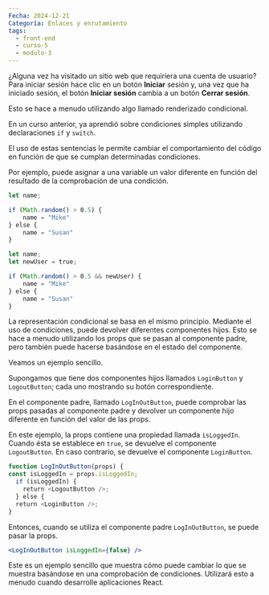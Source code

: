 ```yaml
---
Fecha: 2024-12-21
Categoría: Enlaces y enrutamiento
tags:
  - front-end
  - curso-5
  - modulo-3
---
```

¿Alguna vez ha visitado un sitio web que requiriera una cuenta de usuario? Para iniciar sesión hace clic en un botón **Iniciar** sesión y, una vez que ha iniciado sesión, el botón **Iniciar sesión** cambia a un botón **Cerrar sesión**.

Esto se hace a menudo utilizando algo llamado renderizado condicional.

En un curso anterior, ya aprendió sobre condiciones simples utilizando declaraciones `if` y `switch`.

El uso de estas sentencias le permite cambiar el comportamiento del código en función de que se cumplan determinadas condiciones.

Por ejemplo, puede asignar a una variable un valor diferente en función del resultado de la comprobación de una condición.

```jsx
let name; 

if (Math.random() > 0.5) { 
    name = "Mike" 
} else { 
    name = "Susan" 
}
```

```jsx
let name; 
let newUser = true; 

if (Math.random() > 0.5 && newUser) { 
    name = "Mike" 
} else { 
    name = "Susan" 
}
```

La representación condicional se basa en el mismo principio. Mediante el uso de condiciones, puede devolver diferentes componentes hijos. Esto se hace a menudo utilizando los props que se pasan al componente padre, pero también puede hacerse basándose en el estado del componente.

Veamos un ejemplo sencillo.

Supongamos que tiene dos componentes hijos llamados `LoginButton` y `LogoutButton`; cada uno mostrando su botón correspondiente.

En el componente padre, llamado `LogInOutButton`, puede comprobar las props pasadas al componente padre y devolver un componente hijo diferente en función del valor de las props.

En este ejemplo, la props contiene una propiedad llamada `isLoggedIn`. Cuando ésta se establece en `true`, se devuelve el componente `LogoutButton`. En caso contrario, se devuelve el componente `LoginButton`.

```jsx
function LogInOutButton(props) {
const isLoggedIn = props.isLoggedIn;
  if (isLoggedIn) {
    return <LogoutButton />;
  } else {
  return <LoginButton />;
}
```

Entonces, cuando se utiliza el componente padre `LogInOutButton`, se puede pasar la props.

```jsx
<LogInOutButton isLoggedIn={false} />
```

Este es un ejemplo sencillo que muestra cómo puede cambiar lo que se muestra basándose en una comprobación de condiciones. Utilizará esto a menudo cuando desarrolle aplicaciones React.